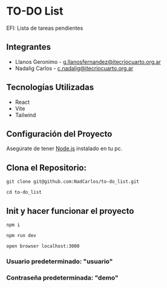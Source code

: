 # TO-DO List

EFI: Lista de tareas pendientes

## Integrantes

- Llanos Geronimo - g.llanosfernandez@itecriocuarto.org.ar
- Nadalig Carlos - c.nadalig@itecriocuarto.org.ar

## Tecnologías Utilizadas

- React
- Vite
- Tailwind

## Configuración del Proyecto

Asegúrate de tener [Node.js](https://nodejs.org/) instalado en tu pc.

## Clona el Repositorio:

```shell
git clone git@github.com:NadCarlos/to-do_list.git
```

```shell
cd to-do_list
```

## Init y hacer funcionar el proyecto

```shell
npm i
```

```shell
npm run dev
```

```shell
open browser localhost:3000
```

### Usuario predeterminado: "usuario"
### Contraseña predeterminada: "demo"